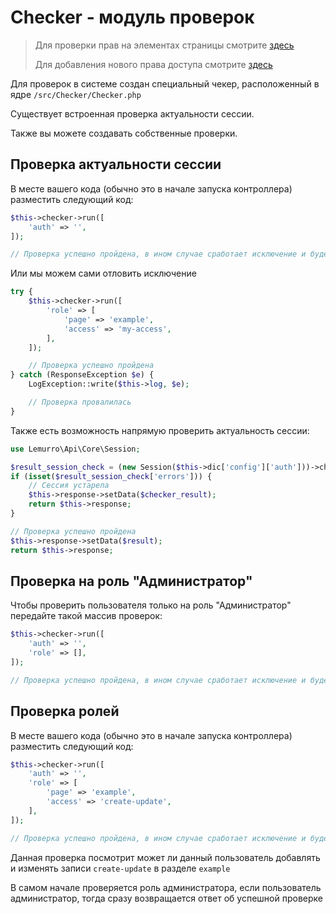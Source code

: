 # Checker - модуль проверок

> Для проверки прав на элементах страницы смотрите [здесь](../../../20_Клиент_Metronic_(web)/20_Использование/40_Проверка_прав_на_элементах_страницы.md)
>
> Для добавления нового права доступа смотрите [здесь](../80_Добавление_права_доступа.md)

Для проверок в системе создан специальный чекер, расположенный в ядре `/src/Checker/Checker.php`

Существует встроенная проверка актуальности сессии.

Также вы можете создавать собственные проверки.

## Проверка актуальности сессии
В месте вашего кода (обычно это в начале запуска контроллера) разместить следующий код:
```php
$this->checker->run([
    'auth' => '',
]);

// Проверка успешно пройдена, в ином случае сработает исключение и будет автоматически выброшена соотвествующая ошибка в ответе сервера
```
Или мы можем сами отловить исключение
```php
try {
    $this->checker->run([
        'role' => [
            'page' => 'example',
            'access' => 'my-access',
        ],
    ]);

    // Проверка успешно пройдена
} catch (ResponseException $e) {
    LogException::write($this->log, $e);

    // Проверка провалилась
}
```

Также есть возможность напрямую проверить актуальность сессии:
```php
use Lemurro\Api\Core\Session;

$result_session_check = (new Session($this->dic['config']['auth']))->check($this->dic['session_id']);
if (isset($result_session_check['errors'])) {
    // Сессия устарела
    $this->response->setData($checker_result);
    return $this->response;
}

// Проверка успешно пройдена
$this->response->setData($result);
return $this->response;
```

## Проверка на роль "Администратор"
Чтобы проверить пользователя только на роль "Администратор" передайте такой массив проверок:
```php
$this->checker->run([
    'auth' => '',
    'role' => [],
]);

// Проверка успешно пройдена, в ином случае сработает исключение и будет автоматически выброшена соотвествующая ошибка в ответе сервера
```

## Проверка ролей
В месте вашего кода (обычно это в начале запуска контроллера) разместить следующий код:
```php
$this->checker->run([
    'auth' => '',
    'role' => [
        'page' => 'example',
        'access' => 'create-update',
    ],
]);

// Проверка успешно пройдена, в ином случае сработает исключение и будет автоматически выброшена соотвествующая ошибка в ответе сервера
```
Данная проверка посмотрит может ли данный пользователь добавлять и изменять записи `create-update` в разделе `example`

В самом начале проверяется роль администратора, если пользователь администратор, тогда сразу возвращается ответ об успешной проверке